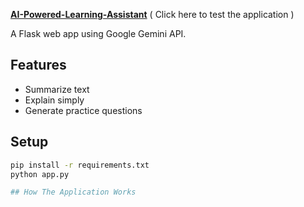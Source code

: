  **[AI-Powered-Learning-Assistant](https://ai-powered-learning-assistant.onrender.com/)** ( Click here to test the application )

A Flask web app using Google Gemini API.

## Features
- Summarize text
- Explain simply
- Generate practice questions

## Setup
```bash
pip install -r requirements.txt
python app.py

## How The Application Works

